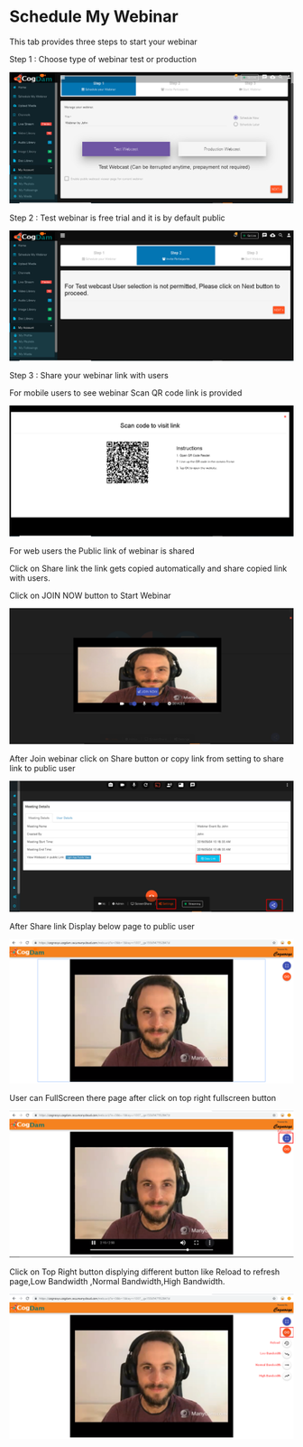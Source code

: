 # Schedule My Webinar

This tab provides three steps to start your webinar

Step 1 : Choose type of webinar test or production

![Select test type of webinar](../.gitbook/assets/step-_webinar.PNG)

Step 2 : Test webinar is free trial and it is by default public

![Test webinar is public ](../.gitbook/assets/test_step_2.PNG)

Step 3 : Share your webinar link with users

For mobile users to see webinar Scan QR code link is provided

![](../.gitbook/assets/test_qr_code.PNG)

For web users the Public link of webinar is shared 

Click on Share link the link gets copied automatically and share copied link with users.

Click on JOIN NOW button to Start Webinar

![](../.gitbook/assets/image%20%2836%29.png)

After Join webinar click on Share button or copy link from setting to share link to public user

![](../.gitbook/assets/image%20%2855%29.png)

After Share link Display below page to public user

![](../.gitbook/assets/image%20%2835%29.png)

User can FullScreen there page after click on top right fullscreen button

![](../.gitbook/assets/image%20%281%29.png)

  
Click on Top Right button displying different button like Reload to refresh page,Low Bandwidth ,Normal Bandwidth,High Bandwidth.

![](../.gitbook/assets/image%20%2871%29.png)

